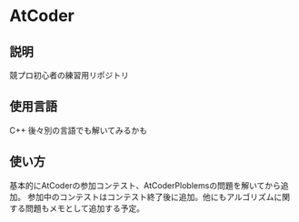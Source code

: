 # AtCoder
## 説明
競プロ初心者の練習用リポジトリ

## 使用言語
C++
後々別の言語でも解いてみるかも

## 使い方
基本的にAtCoderの参加コンテスト、AtCoderPloblemsの問題を解いてから追加。
参加中のコンテストはコンテスト終了後に追加。他にもアルゴリズムに関する問題もメモとして追加する予定。
